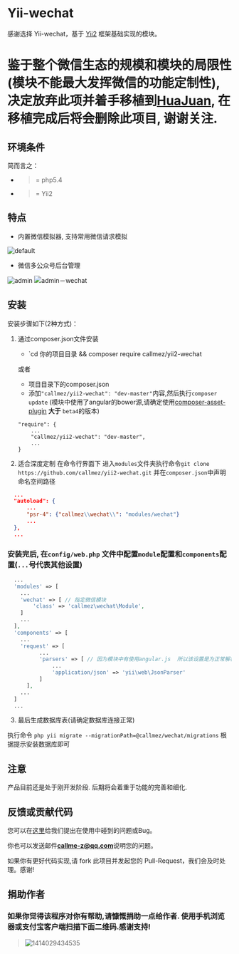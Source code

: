 
Yii-wechat
==========

感谢选择 Yii-wechat，基于 [Yii2](https://github.com/yiisoft/yii2) 框架基础实现的模块。

# 鉴于整个微信生态的规模和模块的局限性(模块不能最大发挥微信的功能定制性), 决定放弃此项并着手移植到[HuaJuan](https://github.com/callmez/huajuan), 在移植完成后将会删除此项目, 谢谢关注.


环境条件
-------
简而言之：

- >= php5.4
- >= Yii2

特点
---
  - 内置微信模拟器, 支持常用微信请求模拟

![default](https://cloud.githubusercontent.com/assets/1625891/4747720/f8927018-5a60-11e4-8e07-d4415f798426.png)

  - 微信多公众号后台管理

![admin](https://cloud.githubusercontent.com/assets/1625891/5060399/706aa818-6d8e-11e4-8423-ccfe01330293.png)
![admin－wechat](https://cloud.githubusercontent.com/assets/1625891/5060522/1da613f8-6d96-11e4-8653-2b544cac952a.jpg)

安装
---

安装步骤如下(2种方式)：

1. 通过composer.json文件安装
   - `cd 你的项目目录 && composer require callmez/yii2-wechat

   或者

   - 项目目录下的composer.json
   - 添加`"callmez/yii2-wechat": "dev-master"`内容,然后执行`composer update` (模块中使用了angular的bower源,请确定使用[composer-asset-plugin](https://github.com/francoispluchino/composer-asset-plugin) **大于** `beta4`的版本)
    ```
    "require": {
        ...
        "callmez/yii2-wechat": "dev-master",
        ...
    }
    ```
    
2. 适合深度定制 在命令行界面下 进入`modules`文件夹执行命令`git clone https://github.com/callmez/yii2-wechat.git` 并在`composer.json`中声明命名空间路径
  ```json
    ...
    "autoload": {
        ...
        "psr-4": {"callmez\\wechat\\": "modules/wechat"}
        ...
    },
    ...
  ```

### 安装完后, 在`config/web.php` 文件中配置`module`配置和`components`配置(`...`号代表其他设置)

```php
  ...
  'modules' => [
    ...
    'wechat' => [ // 指定微信模块
        'class' => 'callmez\wechat\Module',
    ]
    ...
  ],
  'components' => [
    ...
    'request' => [
          ...
          'parsers' => [ // 因为模块中有使用angular.js  所以该设置是为正常解析angular提交post数据
              ...
              'application/json' => 'yii\web\JsonParser'
          ]
      ],
    ...
  ]
  ...
```

3. 最后生成数据库表(请确定数据库连接正常)

  执行命令 `php yii migrate --migrationPath=@callmez/wechat/migrations` 根据提示安装数据库即可

注意
----
产品目前还是处于刚开发阶段. 后期将会着重于功能的完善和细化.

反馈或贡献代码
------------
您可以在[这里](https://github.com/callmez/yii2-wechat/issues)给我们提出在使用中碰到的问题或Bug。

你也可以发送邮件**callme-z@qq.com**说明您的问题。

如果你有更好代码实现,请 fork 此项目并发起您的 Pull-Request，我们会及时处理。感谢!

捐助作者 
-------

### 如果你觉得该程序对你有帮助,请慷慨捐助一点给作者. 使用手机浏览器或支付宝客户端扫描下面二维码.感谢支持!

> ![1414029434535](https://cloud.githubusercontent.com/assets/1625891/4747223/85530962-5a58-11e4-8665-f408c9783dd0.jpg)
